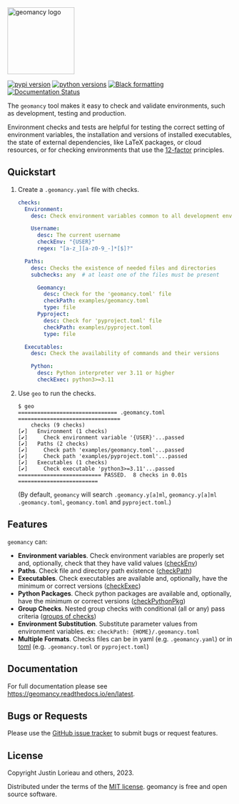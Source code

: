 <!-- start logo -->
<img src="https://raw.githubusercontent.com/jlorieau/geomancy/main/docs/_static/geomancy_logo.svg" alt="geomancy logo" height="150px"/>
<!-- end logo -->

<!-- start badges -->
[![pypi version](https://img.shields.io/pypi/v/geomancy.svg)](https://pypi.org/project/geomancy/)
[![python versions](https://img.shields.io/pypi/pyversions/geomancy.svg)](https://pypi.org/project/geomancy/)
[![Black formatting](https://img.shields.io/badge/code%20style-black-000000.svg)](https://github.com/psf/black)
[![Documentation Status](https://readthedocs.org/projects/geomancy/badge/?version=latest)](https://geomancy.readthedocs.io/en/latest/?badge=latest)
<!-- end badges -->
<!-- start intro -->
The ``geomancy`` tool makes it easy to check and validate environments, such
as development, testing and production.

Environment checks and tests are helpful for testing the correct setting
of environment variables, the installation and versions of installed
executables, the state of external dependencies, like LaTeX packages, or cloud
resources, or for checking environments that use the
[12-factor](http://12factor.net/) principles.
<!-- end intro -->

## Quickstart
<!-- start quickstart -->
1. Create a ``.geomancy.yaml`` file with checks.

    ```yaml
    checks:
      Environment:
        desc: Check environment variables common to all development environments

        Username:
          desc: The current username
          checkEnv: "{USER}"
          regex: "[a-z_][a-z0-9_-]*[$]?"

      Paths:
        desc: Checks the existence of needed files and directories
        subchecks: any  # at least one of the files must be present

          Geomancy:
            desc: Check for the 'geomancy.toml' file
            checkPath: examples/geomancy.toml
            type: file
          Pyproject:
            desc: Check for 'pyproject.toml' file
            checkPath: examples/pyproject.toml
            type: file

      Executables:
        desc: Check the availability of commands and their versions

        Python:
          desc: Python interpreter ver 3.11 or higher
          checkExec: python3>=3.11
    ```

2. Use ``geo`` to run the checks.

    ```shell
    $ geo
    =============================== .geomancy.toml ================================
        checks (9 checks)
    [✔]   Environment (1 checks)
    [✔]     Check environment variable '{USER}'...passed
    [✔]   Paths (2 checks)
    [✔]     Check path 'examples/geomancy.toml'...passed
    [✔]     Check path 'examples/pyproject.toml'...passed
    [✔]   Executables (1 checks)
    [✔]     Check executable 'python3>=3.11'...passed
    ========================== PASSED.  8 checks in 0.01s =========================
    ```

    (By default, ``geomancy`` will search ``.geomancy.y[a]ml``, ``geomancy.y[a]ml``
    ``.geomancy.toml``, ``geomancy.toml`` and ``pyproject.toml``.)
<!-- end quickstart -->

## Features
<!-- start features -->
``geomancy`` can:

- __Environment variables__. Check environment variables are properly set and,
  optionally, check that they have valid values
  ([checkEnv](https://geomancy.readthedocs.io/en/latest/usage/index.html#checkenv))
- __Paths__. Check file and directory path existence
  ([checkPath](https://geomancy.readthedocs.io/en/latest/usage/index.html#checkpath))
- __Executables__. Check executables are available and, optionally, have the
  minimum or correct versions
  ([checkExec](https://geomancy.readthedocs.io/en/latest/usage/index.html#checkexec))
- __Python Packages__. Check python packages are available and, optionally,
  have the minimum or correct versions
  ([checkPythonPkg](https://geomancy.readthedocs.io/en/latest/usage/index.html#checkpythonpkg))
- __Group Checks__. Nested group checks with conditional (all or any) pass
  criteria ([groups of checks](https://geomancy.readthedocs.io/en/latest/usage/index.html#check-groups))
- __Environment Substitution__. Substitute parameter values from environment
  variables. ex: ``checkPath: {HOME}/.geomancy.toml``
- __Multiple Formats__. Checks files can be in yaml (e.g. ``.geomancy.yaml``)
  or in [toml](https://toml.io/en/) (e.g. ``.geomancy.toml`` or
  ``pyproject.toml``)
<!-- end features -->

## Documentation

For full documentation please see https://geomancy.readthedocs.io/en/latest.


## Bugs or Requests
Please use the [GitHub issue tracker](https://github.com/jlorieau/geomancy/issues)
to submit bugs or request features.

## License

Copyright Justin Lorieau and others, 2023.

Distributed under the terms of the [MIT license](LICENSE).
geomancy is free and open source software.
